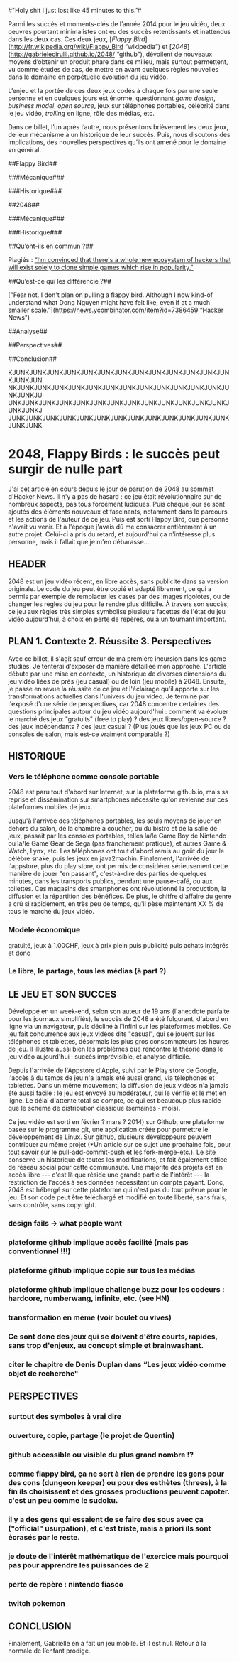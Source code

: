 #"Holy shit I just lost like 45 minutes to this.”#

Parmi les succès et moments-clés de l’année 2014 pour le jeu vidéo, deux oeuvres pourtant minimalistes ont eu des succès retentissants et inattendus dans les deux cas. Ces deux jeux, [*Flappy Bird*](http://fr.wikipedia.org/wiki/Flappy_Bird “wikipedia”) et [*2048*](http://gabrielecirulli.github.io/2048/ “github”), dévoilent de nouveaux moyens d’obtenir un produit phare dans ce milieu, mais surtout permettent, vu comme études de cas, de mettre en avant quelques règles nouvelles dans le domaine en perpétuelle évolution du jeu vidéo.

L’enjeu et la portée de ces deux jeux codés à chaque fois par une seule personne et en quelques jours est énorme, questionnant *game design*, *business model*, *open source*, jeux sur téléphones portables, célébrité dans le jeu vidéo, *trolling* en ligne, rôle des médias, etc.

Dans ce billet, l’un après l’autre, nous présentons brièvement les deux jeux, de leur mécanisme à un historique de leur succès. Puis, nous discutons des implications, des nouvelles perspectives qu’ils ont amené pour le domaine en général.

##Flappy Bird##

###Mécanique###

###Historique###

##2048##

###Mécanique###

###Historique###

##Qu’ont-ils en commun ?##

Plagiés : [“I’m convinced that there's a whole new ecosystem of hackers that will exist solely to clone simple games which rise in popularity."](https://news.ycombinator.com/item?id=7390243)

##Qu’est-ce qui les différencie ?##

["Fear not. I don't plan on pulling a flappy bird. Although I now kind-of understand what Dong Nguyen might have felt like, even if at a much smaller scale.”](https://news.ycombinator.com/item?id=7386459 “Hacker News")

##Analyse##

##Perspectives##

##Conclusion##








KJUNKJUNKJUNKJUNKJUNKJUNKJUNKJUNKJUNKJUNKJUNKJUNKJUNKJUNKJUN
NKJUNKJUNKJUNKJUNKJUNKJUNKJUNKJUNKJUNKJUNKJUNKJUNKJUNKJUNKJU
UNKJUNKJUNKJUNKJUNKJUNKJUNKJUNKJUNKJUNKJUNKJUNKJUNKJUNKJUNKJ
JUNKJUNKJUNKJUNKJUNKJUNKJUNKJUNKJUNKJUNKJUNKJUNKJUNKJUNKJUNK


# 2048, Flappy Birds : le succès peut surgir de nulle part #

J'ai cet article en cours depuis le jour de parution de 2048 au sommet d'Hacker News. Il n'y a pas de hasard : ce jeu était révolutionnaire sur de nombreux aspects, pas tous forcément ludiques. Puis chaque jour se sont ajoutés des éléments nouveaux et fascinants, notamment dans le parcours et les actions de l'auteur de ce jeu. Puis est sorti Flappy Bird, que personne n'avait vu venir. Et à l'époque j'avais dû me consacrer entièrement à un autre projet. Celui-ci a pris du retard, et aujourd'hui ça n'intéresse plus personne, mais il fallait que je m'en débarasse…

## HEADER ##

2048 est un jeu vidéo récent, en libre accès, sans publicité dans sa version originale. Le code du jeu peut être copié et adapté librement, ce qui a permis par exemple de remplacer les cases par des images rigolotes, ou de changer les règles du jeu pour le rendre plus difficile. À travers son succès, ce jeu aux règles très simples symbolise plusieurs facettes de l'état du jeu vidéo aujourd'hui, à choix en perte de repères, ou à un tournant important.

## PLAN 1. Contexte 2. Réussite 3. Perspectives ##

Avec ce billet, il s'agit sauf erreur de ma première incursion dans les game studies. Je tenterai d'exposer de manière détaillée mon approche. L'article débute par une mise en contexte, un historique de diverses dimensions du jeu vidéo liées de près (jeu casual) ou de loin (jeu mobile) à 2048. Ensuite, je passe en revue la réussite de ce jeu et l'éclairage qu'il apporte sur les transformations actuelles dans l'univers du jeu vidéo. Je termine par l'exposé d'une série de perspectives, car 2048 concentre certaines des questions principales autour du jeu vidéo aujourd'hui : comment va évoluer le marché des jeux "gratuits" (free to play) ? des jeux libres/open-source ? des jeux indépendants ? des jeux casual ? (Plus joués que les jeux PC ou de consoles de salon, mais est-ce vraiment comparable ?)

## HISTORIQUE ##

### Vers le téléphone comme console portable ###
2048 est paru tout d'abord sur Internet, sur la plateforme github.io, mais sa reprise et dissémination sur smartphones nécessite qu'on revienne sur ces plateformes mobiles de jeux.

Jusqu'à l'arrivée des téléphones portables, les seuls moyens de jouer en dehors du salon, de la chambre à coucher, ou du bistro et de la salle de jeux, passait par les consoles portables, telles la/le Game Boy de Nintendo ou la/le Game Gear de Sega (pas franchement pratique), et autres Game & Watch, Lynx, etc. Les téléphones ont tout d'abord remis au goût du jour le célèbre snake, puis les jeux en java2machin. Finalement, l'arrivée de l'appstore, plus du play store, ont permis de considérer sérieusement cette manière de jouer "en passant", c'est-à-dire des parties de quelques minutes, dans les transports publics, pendant une pause-café, ou aux toilettes. Ces magasins des smartphones ont révolutionné la production, la diffusion et la répartition des bénéfices. De plus, le chiffre d'affaire du genre a crû si rapidement, en très peu de temps, qu'il pèse maintenant XX % de tous le marché du jeux vidéo.

### Modèle économique ###
gratuité, jeux à 1.00CHF, jeux à prix plein
puis publicité
puis achats intégrés
et donc

### Le libre, le partage, tous les médias (à part ?) ###

## LE JEU ET SON SUCCES ##

Développé en un week-end, selon son auteur de 19 ans (l'anecdote parfaite pour les journaux simplifiés), le succès de 2048 a été fulgurant, d'abord en ligne via un navigateur, puis décliné à l'infini sur les plateformes mobiles. Ce jeu fait concurrence aux jeux vidéos dits "casual", qui se jouent sur les téléphones et tablettes, désormais les plus gros consommateurs les heures de jeu. Il illustre aussi bien les problèmes que rencontre la théorie dans le jeu vidéo aujourd'hui : succès imprévisible, et analyse difficile.

Depuis l'arrivée de l'Appstore d'Apple, suivi par le Play store de Google, l'accès à du temps de jeu n'a jamais été aussi grand, via téléphones et tablettes. Dans un même mouvement, la diffusion de jeux vidéos n'a jamais été aussi facile : le jeu est envoyé au modérateur, qui le vérifie et le met en ligne. Le délai d'attente total se compte, ce qui est beaucoup plus rapide que le schéma de distribution classique (semaines - mois).

Ce jeu vidéo est sorti en février ? mars ? 2014) sur Github, une plateforme basée sur le programme git, une application créée pour permettre le développement de Linux. Sur github, plusieurs développeurs peuvent contribuer au même projet (*Un article sur ce sujet une prochaine fois, pour tout savoir sur le pull-add-commit-push et les fork-merge-etc.). Le site conserve un historique de toutes les modifications, et fait également office de réseau social pour cette communauté. Une majorité des projets est en accès libre --- c'est là que réside une grande partie de l'intérêt --- la restriction de l'accès à ses données nécessitant un compte payant. Donc, 2048 est hébergé sur cette plateforme qui n'est pas du tout prévue pour le jeu. Et son code peut être téléchargé et modifié en toute liberté, sans frais, sans contrôle, sans copyright.

### design fails -> what people want ###

### plateforme github implique accès facilité (mais pas conventionnel !!!) ###

### plateforme github implique copie sur tous les médias ###

### plateforme github implique challenge buzz pour les codeurs : hardcore, numberwang, infinite, etc. (see HN) ###

### transformation en mème (voir boulet ou vives) ###

### Ce sont donc des jeux qui se doivent d'être courts, rapides, sans trop d'enjeux, au concept simple et brainwashant. ###

### citer le chapitre de Denis Duplan dans “Les jeux vidéo comme objet de recherche"

## PERSPECTIVES ##

### surtout des symboles à vrai dire ###

### ouverture, copie, partage (le projet de Quentin) ###

### github accessible ou visible du plus grand nombre !? ###

### comme flappy bird, ça ne sert à rien de prendre les gens pour des cons (dungeon keeper) ou pour des esthètes (threes), à la fin ils choisissent et des grosses productions peuvent capoter. c'est un peu comme le sudoku. ###

### il y a des gens qui essaient de se faire des sous avec ça ("official" usurpation), et c'est triste, mais a priori ils sont écrasés par le reste. ###

### je doute de l'intérêt mathématique de l'exercice mais pourquoi pas pour apprendre les puissances de 2 ###

### perte de repère : nintendo fiasco ###

### twitch pokemon


## CONCLUSION ##

Finalement, Gabrielle en a fait un jeu mobile. Et il est nul. Retour à la normale de l’enfant prodige.
